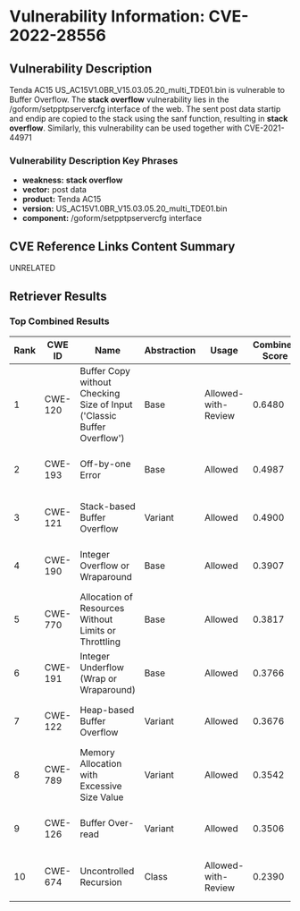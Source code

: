 # Vulnerability Information: CVE-2022-28556

## Vulnerability Description
Tenda AC15 US_AC15V1.0BR_V15.03.05.20_multi_TDE01.bin is vulnerable to Buffer Overflow. The **stack overflow** vulnerability lies in the /goform/setpptpservercfg interface of the web. The sent post data startip and endip are copied to the stack using the sanf function, resulting in **stack overflow**. Similarly, this vulnerability can be used together with CVE-2021-44971

### Vulnerability Description Key Phrases
- **weakness:** **stack overflow**
- **vector:** post data
- **product:** Tenda AC15
- **version:** US_AC15V1.0BR_V15.03.05.20_multi_TDE01.bin
- **component:** /goform/setpptpservercfg interface

## CVE Reference Links Content Summary
UNRELATED

## Retriever Results

### Top Combined Results

| Rank | CWE ID | Name | Abstraction | Usage | Combined Score | Retrievers | Individual Scores |
|------|--------|------|-------------|-------|---------------|------------|-------------------|
| 1 | CWE-120 | Buffer Copy without Checking Size of Input ('Classic Buffer Overflow') | Base | Allowed-with-Review | 0.6480 | dense, sparse, graph | dense: 0.511, sparse: 0.259, graph: 0.769 |
| 2 | CWE-193 | Off-by-one Error | Base | Allowed | 0.4987 | sparse, graph | sparse: 0.247, graph: 1.000 |
| 3 | CWE-121 | Stack-based Buffer Overflow | Variant | Allowed | 0.4900 | dense, sparse | dense: 0.651, sparse: 0.359 |
| 4 | CWE-190 | Integer Overflow or Wraparound | Base | Allowed | 0.3907 | dense, sparse | dense: 0.504, sparse: 0.242 |
| 5 | CWE-770 | Allocation of Resources Without Limits or Throttling | Base | Allowed | 0.3817 | dense, sparse | dense: 0.497, sparse: 0.233 |
| 6 | CWE-191 | Integer Underflow (Wrap or Wraparound) | Base | Allowed | 0.3766 | dense, sparse | dense: 0.498, sparse: 0.223 |
| 7 | CWE-122 | Heap-based Buffer Overflow | Variant | Allowed | 0.3676 | dense, sparse | dense: 0.529, sparse: 0.233 |
| 8 | CWE-789 | Memory Allocation with Excessive Size Value | Variant | Allowed | 0.3542 | dense, sparse | dense: 0.498, sparse: 0.235 |
| 9 | CWE-126 | Buffer Over-read | Variant | Allowed | 0.3506 | dense, sparse | dense: 0.503, sparse: 0.223 |
| 10 | CWE-674 | Uncontrolled Recursion | Class | Allowed-with-Review | 0.2390 | dense, sparse | dense: 0.507, sparse: 0.268 |

